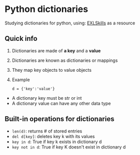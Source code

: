 # Python dictionaries
Studying dictionaries for python, using:
[EXLSkills](https://exlskills.com/learn-en/courses/methods-in-python-methods_in_python/python-dictionaries-AwxlztXJNGCM/introduction-to-python-dictionaries-SgRUumZjxTbE/what-is-a-python-dictionary-lLhaPwQJdOcw 'Python Dictionaries')
as a resource

## Quick info 
1. Dictionaries are made of **a key** and a **value**
2. Dictionaries are known as dictionaries or mappings
3. They map key objects to value objects
4. Example
   
   `d = {'key':'value'}`
- A dictionary key must be str or int
- A dictionary value can have any other data type

## Built-in operations for dictionaries
- `len(d)`: returns # of stored entries
- `del d[key]`: deletes key k with its values
- `key in d`: True if key k exists in dictionary d
- `key not in d`: True if key K doesn't exist in dictionary d 
